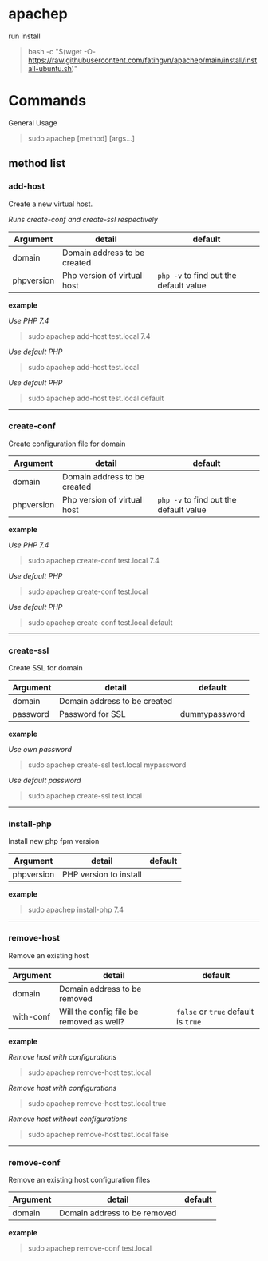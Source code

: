 # apachep

run install

> bash -c "$(wget -O- https://raw.githubusercontent.com/fatihgvn/apachep/main/install/install-ubuntu.sh)"

# Commands

General Usage
> sudo apachep [method] [args...]

## method list

### add-host
Create a new virtual host.

_Runs create-conf and create-ssl respectively_

Argument|detail|default
---|---|---
domain|Domain address to be created|
phpversion|Php version of virtual host|`php -v` to find out the default value

**example**

*Use PHP 7.4*
> sudo apachep add-host test.local 7.4

*Use default PHP*
> sudo apachep add-host test.local

*Use default PHP*
> sudo apachep add-host test.local default

-----

### create-conf
Create configuration file for domain

Argument|detail|default
---|---|---
domain|Domain address to be created|
phpversion|Php version of virtual host|`php -v` to find out the default value

**example**

*Use PHP 7.4*
> sudo apachep create-conf test.local 7.4

*Use default PHP*
> sudo apachep create-conf test.local

*Use default PHP*
> sudo apachep create-conf test.local default

-----

### create-ssl
Create SSL for domain

Argument|detail|default
---|---|---
domain|Domain address to be created|
password|Password for SSL|dummypassword

**example**

*Use own password*
> sudo apachep create-ssl test.local mypassword

*Use default password*
> sudo apachep create-ssl test.local

-----

### install-php
Install new php fpm version

Argument|detail|default
---|---|---
phpversion|PHP version to install|

**example**

> sudo apachep install-php 7.4

-----

### remove-host
Remove an existing host

Argument|detail|default
---|---|---
domain|Domain address to be removed|
with-conf|Will the config file be removed as well?|`false` or `true` default is `true`

**example**

*Remove host with configurations*
> sudo apachep remove-host test.local

*Remove host with configurations*
> sudo apachep remove-host test.local true

*Remove host without configurations*
> sudo apachep remove-host test.local false

-----

### remove-conf
Remove an existing host configuration files

Argument|detail|default
---|---|---
domain|Domain address to be removed|

**example**

> sudo apachep remove-conf test.local
